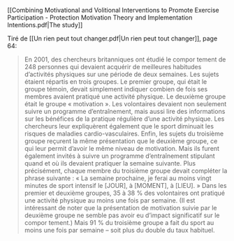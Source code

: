 [[Combining Motivational and Volitional Interventions to Promote Exercise Participation - Protection Motivation Theory and Implementation Intentions.pdf|The study]]

Tiré de [[Un rien peut tout changer.pdf|Un rien peut tout changer]], page 64:
> En 2001, des chercheurs britanniques ont étudié le compor tement de 248 personnes qui devaient acquérir de meilleures habitudes d’activités physiques sur une période de deux semaines. Les sujets étaient répartis en trois groupes. 
> Le premier groupe, qui était le groupe témoin, devait simplement indiquer combien de fois ses membres avaient pratiqué une activité physique. 
> Le deuxième groupe était le groupe « motivation ». Les volontaires devaient non seulement suivre un programme d’entraînement, mais aussi lire des informations sur les bénéfices de la pratique régulière d’une activité physique. Les chercheurs leur expliquèrent également que le sport diminuait les risques de maladies cardio-vasculaires. 
> Enfin, les sujets du troisième groupe reçurent la même présentation que le deuxième groupe, ce qui leur permit d’avoir le même niveau de motivation. Mais ils furent également invités à suivre un programme d’entraînement stipulant quand et où ils devaient pratiquer la semaine suivante. Plus précisément, chaque membre du troisième groupe devait compléter la phrase suivante : « La semaine prochaine, je ferai au moins vingt minutes de sport intensif le [JOUR], à [MOMENT], à [LIEU]. » 
> Dans les premier et deuxième groupes, 35 à 38 % des volontaires ont pratiqué une activité physique au moins une fois par semaine. (Il est intéressant de noter que la présentation de motivation suivie par le deuxième groupe ne semble pas avoir eu d’impact significatif sur le compor tement.) Mais 91 % du troisième groupe a fait du sport au moins une fois par semaine – soit plus du double du taux habituel.